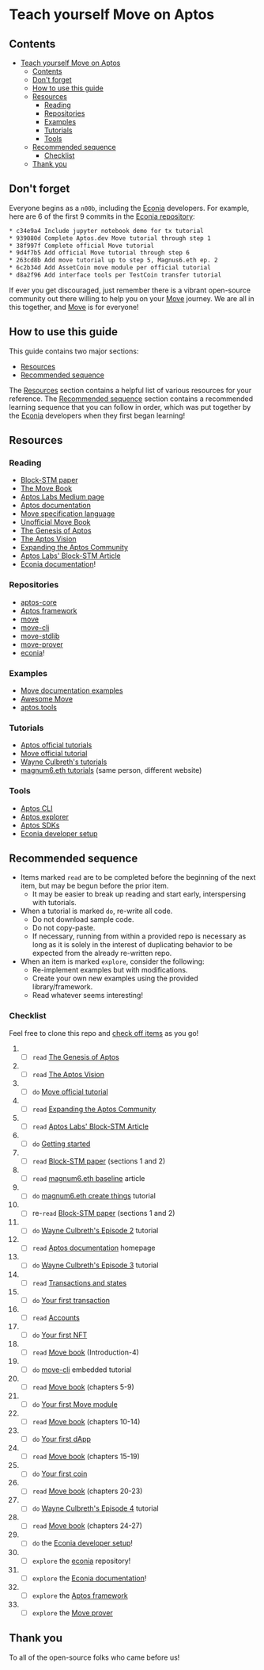 # Teach yourself Move on Aptos

<!--- This markdown file uses reference-style links, listed at the bottom -->

## Contents

<!--- This table of contents is automatically generated via the "Markdown All in One" extension for VS Code -->
- [Teach yourself Move on Aptos](#teach-yourself-move-on-aptos)
  - [Contents](#contents)
  - [Don't forget](#dont-forget)
  - [How to use this guide](#how-to-use-this-guide)
  - [Resources](#resources)
    - [Reading](#reading)
    - [Repositories](#repositories)
    - [Examples](#examples)
    - [Tutorials](#tutorials)
    - [Tools](#tools)
  - [Recommended sequence](#recommended-sequence)
    - [Checklist](#checklist)
  - [Thank you](#thank-you)

## Don't forget

Everyone begins as a `n00b`, including the [Econia][Econia documentation] developers.
For example, here are 6 of the first 9 commits in the [Econia repository][Econia]:

```zsh
* c34e9a4 Include jupyter notebook demo for tx tutorial
* 939080d Complete Aptos.dev Move tutorial through step 1
* 38f997f Complete official Move tutorial
* 9d4f7b5 Add official Move tutorial through step 6
* 263cd8b Add move tutorial up to step 5, Magnus6.eth ep. 2
* 6c2b34d Add AssetCoin move module per official tutorial
* d8a2f96 Add interface tools per TestCoin transfer tutorial
```

If ever you get discouraged, just remember there is a vibrant open-source community out there willing to help you on your [Move][Move book] journey.
We are all in this together, and [Move][Move book] is for everyone!

## How to use this guide

This guide contains two major sections:
  * [Resources]
  * [Recommended sequence]

The [Resources] section contains a helpful list of various resources for your reference.
The [Recommended sequence] section contains a recommended learning sequence that you can follow in order, which was put together by the [Econia][Econia documentation] developers when they first began learning!

## Resources

### Reading

* [Block-STM paper]
* [The Move Book][Move book]
* [Aptos Labs Medium page]
* [Aptos documentation]
* [Move specification language]
* [Unofficial Move Book]
* [The Genesis of Aptos]
* [The Aptos Vision]
* [Expanding the Aptos Community]
* [Aptos Labs' Block-STM Article]
* [Econia documentation]!

### Repositories

* [aptos-core]
* [Aptos framework]
* [move]
* [move-cli]
* [move-stdlib]
* [move-prover]
* [econia][Econia]!

### Examples

* [Move documentation examples]
* [Awesome Move]
* [aptos.tools]

### Tutorials

* [Aptos official tutorials]
* [Move official tutorial]
* [Wayne Culbreth's tutorials]
* [magnum6.eth tutorials] (same person, different website)

### Tools

* [Aptos CLI]
* [Aptos explorer]
* [Aptos SDKs]
* [Econia developer setup]

## Recommended sequence

* Items marked `read` are to be completed before the beginning of the next item, but may be begun before the prior item.
  * It may be easier to break up reading and start early, interspersing with tutorials.
* When a tutorial is marked `do`, re-write all code.
  * Do not download sample code.
  * Do not copy-paste.
  * If necessary, running from within a provided repo is necessary as long as it is solely in the interest of duplicating behavior to be expected from the already re-written repo.
* When an item is marked `explore`, consider the following:
  * Re-implement examples but with modifications.
  * Create your own new examples using the provided library/framework.
  * Read whatever seems interesting!

### Checklist

Feel free to clone this repo and [check off items][markdown checkbox] as you go!

1. - [ ] `read` [The Genesis of Aptos]
1. - [ ] `read` [The Aptos Vision]
1. - [ ] `do` [Move official tutorial]
1. - [ ] `read` [Expanding the Aptos Community]
1. - [ ] `read` [Aptos Labs' Block-STM Article]
1. - [ ] `do` [Getting started]
1. - [ ] `read` [Block-STM paper] (sections 1 and 2)
1. - [ ] `read` [magnum6.eth baseline] article
1. - [ ] `do` [magnum6.eth create things] tutorial
1. - [ ] re-`read` [Block-STM paper] (sections 1 and 2)
1. - [ ] `do` [Wayne Culbreth's Episode 2] tutorial
1. - [ ] `read` [Aptos documentation] homepage
1. - [ ] `do` [Wayne Culbreth's Episode 3] tutorial
1. - [ ] `read` [Transactions and states]
1. - [ ] `do` [Your first transaction]
1. - [ ] `read` [Accounts]
1. - [ ] `do` [Your first NFT]
1. - [ ] `read` [Move book] (Introduction-4)
1. - [ ] `do` [move-cli] embedded tutorial
1. - [ ] `read` [Move book] (chapters 5-9)
1. - [ ] `do` [Your first Move module]
1. - [ ] `read` [Move book] (chapters 10-14)
1. - [ ] `do` [Your first dApp]
1. - [ ] `read` [Move book] (chapters 15-19)
1. - [ ] `do` [Your first coin]
1. - [ ] `read` [Move book] (chapters 20-23)
1. - [ ] `do` [Wayne Culbreth's Episode 4] tutorial
1. - [ ] `read` [Move book] (chapters 24-27)
1. - [ ] `do` the [Econia developer setup]!
1. - [ ] `explore` the [econia][Econia] repository!
1. - [ ] `explore` the [Econia documentation]!
1. - [ ] `explore` the [Aptos framework]
1. - [ ] `explore` the [Move prover][move-prover]

## Thank you

To all of the open-source folks who came before us!

<!-- Alphabetized reference links -->
[Accounts]:                      https://aptos.dev/concepts/basics-accounts
[aptos-core]:                    https://github.com/aptos-labs/aptos-core
[aptos.tools]:                   https://aptos.tools/
[Aptos CLI]:                     https://aptos.dev/cli-tools/aptos-cli-tool/aptos-cli-index/
[Aptos documentation]:           https://aptos.dev/
[Aptos explorer]:                https://aptos-explorer.netlify.app/
[Aptos framework]:               https://github.com/aptos-labs/aptos-core/tree/main/aptos-move/framework
[Aptos Labs' Block-STM Article]: https://medium.com/aptoslabs/block-stm-how-we-execute-over-160k-transactions-per-second-on-the-aptos-blockchain-3b003657e4ba
[Aptos Labs Medium page]:        https://aptoslabs.medium.com/
[Aptos official tutorials]:      https://aptos.dev/tutorials/aptos-quickstarts
[Aptos SDKs]:                    https://aptos.dev/sdks/aptos-sdk-overview
[Awesome Move]:                  https://github.com/MystenLabs/awesome-move
[Block-STM paper]:               https://arxiv.org/pdf/2203.06871.pdf
[Econia]:                        https://github.com/econia-labs/econia
[Econia documentation]:          https://econia.dev
[Econia developer setup]:        https://github.com/econia-labs/econia#developer-setup
[Expanding the Aptos Community]: https://medium.com/aptoslabs/expanding-the-aptos-community-38c5b18a84b7
[Getting started]:               https://aptos.dev/guides/getting-started
[markdown checkbox]:             https://www.markdownguide.org/extended-syntax/#task-lists
[move]:                          https://github.com/move-language/move
[move-cli]:                      https://github.com/move-language/move/tree/main/language/tools/move-cli
[move-prover]:                   https://github.com/move-language/move/tree/main/language/move-prover
[move-stdlib]:                   https://github.com/move-language/move/tree/main/language/move-stdlib
[Move book]:                     https://move-language.github.io/move/introduction.html
[Move documentation examples]:   https://github.com/move-language/move/tree/main/language/documentation/examples
[Move official tutorial]:        https://github.com/move-language/move/tree/main/language/documentation/tutorial
[Move specification language]:   https://github.com/move-language/move/blob/main/language/move-prover/doc/user/spec-lang.md
[Recommended sequence]:          #recommended-sequence
[Resources]:                     #resources
[Transactions and states]:       https://aptos.dev/concepts/basics-txns-states
[Unofficial Move Book]:          https://move-book.com/
[Wayne Culbreth's tutorials]:    https://medium.com/code-community-command
[Wayne Culbreth's Episode 2]:    https://medium.com/code-community-command/were-picking-up-where-we-left-off-at-the-last-episode-so-if-this-is-your-first-time-here-check-394ddb8950f0
[Wayne Culbreth's Episode 3]:    https://medium.com/code-community-command/aptos-tutorial-episode-3-deploy-things-94eb973a7a51
[Wayne Culbreth's Episode 4]:    https://medium.com/code-community-command/aptos-tutorial-episode-4-lets-table-this-for-now-part-1-2e465707f83d
[magnum6.eth tutorials]:         https://mirror.xyz/magnum6.eth
[magnum6.eth baseline]:          https://mirror.xyz/magnum6.eth/V1_HOcpDkjvpRuCY_UacOGVkBJjTS_zRDBkGGIUUoUA
[magnum6.eth create things]:     https://mirror.xyz/magnum6.eth/kgZUk_kXg81AYQs5N5RygpjoK0OqAiH7TWRikznLcjg
[The Aptos Vision]:              https://medium.com/aptoslabs/the-aptos-vision-1028ac56676e
[The Genesis of Aptos]:          https://medium.com/aptoslabs/the-genesis-of-aptos-ff98d86e9445
[Your first coin]:               https://aptos.dev/tutorials/your-first-coin
[Your first dApp]:               https://aptos.dev/tutorials/your-first-dapp/
[Your first transaction]:        https://aptos.dev/tutorials/your-first-transaction
[Your first Move module]:        https://aptos.dev/tutorials/first-move-module
[Your first NFT]:                https://aptos.dev/tutorials/your-first-nft/